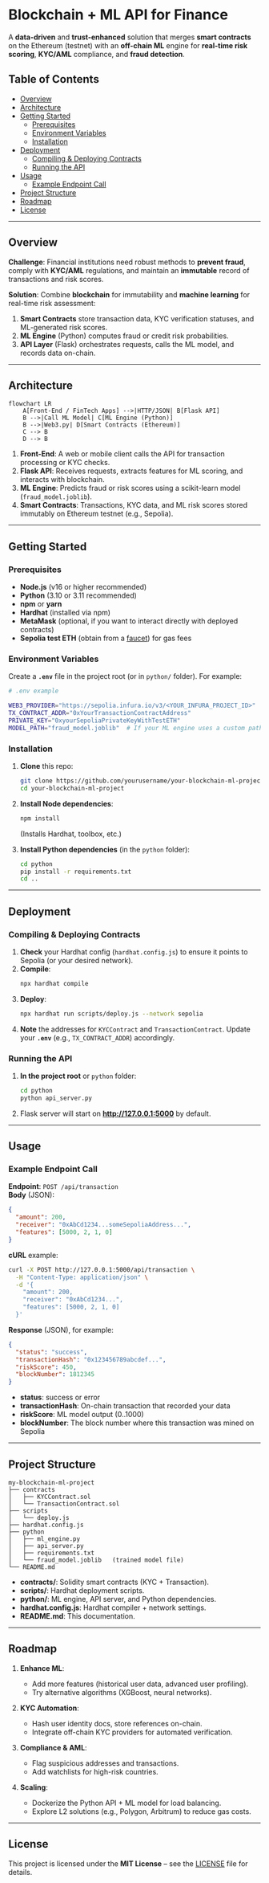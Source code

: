 # Blockchain + ML API for Finance

A **data-driven** and **trust-enhanced** solution that merges **smart contracts** on the Ethereum (testnet) with an **off-chain ML** engine for **real-time risk scoring**, **KYC/AML** compliance, and **fraud detection**.

## Table of Contents

- [Overview](#overview)  
- [Architecture](#architecture)  
- [Getting Started](#getting-started)  
  - [Prerequisites](#prerequisites)  
  - [Environment Variables](#environment-variables)  
  - [Installation](#installation)  
- [Deployment](#deployment)  
  - [Compiling \& Deploying Contracts](#compiling--deploying-contracts)  
  - [Running the API](#running-the-api)  
- [Usage](#usage)  
  - [Example Endpoint Call](#example-endpoint-call)  
- [Project Structure](#project-structure)  
- [Roadmap](#roadmap)  
- [License](#license)

---

## Overview

**Challenge**: Financial institutions need robust methods to **prevent fraud**, comply with **KYC/AML** regulations, and maintain an **immutable** record of transactions and risk scores.

**Solution**: Combine **blockchain** for immutability and **machine learning** for real-time risk assessment:

1. **Smart Contracts** store transaction data, KYC verification statuses, and ML-generated risk scores.  
2. **ML Engine** (Python) computes fraud or credit risk probabilities.  
3. **API Layer** (Flask) orchestrates requests, calls the ML model, and records data on-chain.

---

## Architecture

```mermaid
flowchart LR
    A[Front-End / FinTech Apps] -->|HTTP/JSON| B[Flask API]
    B -->|Call ML Model| C[ML Engine (Python)]
    B -->|Web3.py| D[Smart Contracts (Ethereum)]
    C --> B
    D --> B
```

1. **Front-End**: A web or mobile client calls the API for transaction processing or KYC checks.  
2. **Flask API**: Receives requests, extracts features for ML scoring, and interacts with blockchain.  
3. **ML Engine**: Predicts fraud or risk scores using a scikit-learn model (`fraud_model.joblib`).  
4. **Smart Contracts**: Transactions, KYC data, and ML risk scores stored immutably on Ethereum testnet (e.g., Sepolia).

---

## Getting Started

### Prerequisites

- **Node.js** (v16 or higher recommended)  
- **Python** (3.10 or 3.11 recommended)  
- **npm** or **yarn**  
- **Hardhat** (installed via npm)  
- **MetaMask** (optional, if you want to interact directly with deployed contracts)  
- **Sepolia test ETH** (obtain from a [faucet](https://www.alchemy.com/overviews/sepolia-faucet)) for gas fees

### Environment Variables

Create a **`.env`** file in the project root (or in `python/` folder). For example:

```bash
# .env example

WEB3_PROVIDER="https://sepolia.infura.io/v3/<YOUR_INFURA_PROJECT_ID>"
TX_CONTRACT_ADDR="0xYourTransactionContractAddress"
PRIVATE_KEY="0xyourSepoliaPrivateKeyWithTestETH"
MODEL_PATH="fraud_model.joblib"  # If your ML engine uses a custom path
```

### Installation

1. **Clone** this repo:
   ```bash
   git clone https://github.com/yourusername/your-blockchain-ml-project.git
   cd your-blockchain-ml-project
   ```

2. **Install Node dependencies**:
   ```bash
   npm install
   ```
   (Installs Hardhat, toolbox, etc.)

3. **Install Python dependencies** (in the `python` folder):
   ```bash
   cd python
   pip install -r requirements.txt
   cd ..
   ```

---

## Deployment

### Compiling \& Deploying Contracts

1. **Check** your Hardhat config (`hardhat.config.js`) to ensure it points to Sepolia (or your desired network).
2. **Compile**:
   ```bash
   npx hardhat compile
   ```
3. **Deploy**:
   ```bash
   npx hardhat run scripts/deploy.js --network sepolia
   ```
4. **Note** the addresses for `KYCContract` and `TransactionContract`. Update your **`.env`** (e.g., `TX_CONTRACT_ADDR`) accordingly.

### Running the API

1. **In the project root** or `python` folder:
   ```bash
   cd python
   python api_server.py
   ```
2. Flask server will start on **http://127.0.0.1:5000** by default.

---

## Usage

### Example Endpoint Call

**Endpoint**: `POST /api/transaction`  
**Body** (JSON):

```json
{
  "amount": 200,
  "receiver": "0xAbCd1234...someSepoliaAddress...",
  "features": [5000, 2, 1, 0]
}
```

**cURL** example:

```bash
curl -X POST http://127.0.0.1:5000/api/transaction \
  -H "Content-Type: application/json" \
  -d '{
    "amount": 200,
    "receiver": "0xAbCd1234...",
    "features": [5000, 2, 1, 0]
  }'
```

**Response** (JSON), for example:

```json
{
  "status": "success",
  "transactionHash": "0x123456789abcdef...",
  "riskScore": 450,
  "blockNumber": 1812345
}
```

- **status**: success or error  
- **transactionHash**: On-chain transaction that recorded your data  
- **riskScore**: ML model output (0..1000)  
- **blockNumber**: The block number where this transaction was mined on Sepolia

---

## Project Structure

```
my-blockchain-ml-project
├── contracts
│   ├── KYCContract.sol
│   └── TransactionContract.sol
├── scripts
│   └── deploy.js
├── hardhat.config.js
├── python
│   ├── ml_engine.py
│   ├── api_server.py
│   ├── requirements.txt
│   └── fraud_model.joblib   (trained model file)
└── README.md
```

- **contracts/**: Solidity smart contracts (KYC + Transaction).  
- **scripts/**: Hardhat deployment scripts.  
- **python/**: ML engine, API server, and Python dependencies.  
- **hardhat.config.js**: Hardhat compiler + network settings.  
- **README.md**: This documentation.

---

## Roadmap

1. **Enhance ML**:
   - Add more features (historical user data, advanced user profiling).  
   - Try alternative algorithms (XGBoost, neural networks).

2. **KYC Automation**:
   - Hash user identity docs, store references on-chain.  
   - Integrate off-chain KYC providers for automated verification.

3. **Compliance \& AML**:
   - Flag suspicious addresses and transactions.  
   - Add watchlists for high-risk countries.

4. **Scaling**:
   - Dockerize the Python API + ML model for load balancing.  
   - Explore L2 solutions (e.g., Polygon, Arbitrum) to reduce gas costs.

---

## License

This project is licensed under the **MIT License** – see the [LICENSE](LICENSE) file for details.
